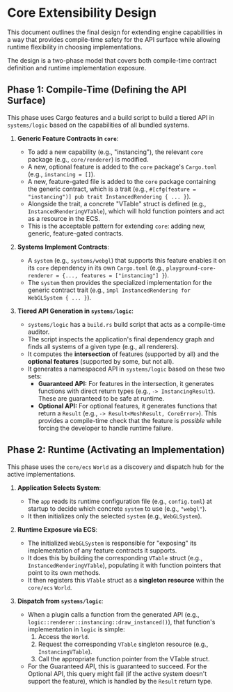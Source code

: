 # Core Extensibility Design

This document outlines the final design for extending engine capabilities in a way that provides compile-time safety for the API surface while allowing runtime flexibility in choosing implementations.

The design is a two-phase model that covers both compile-time contract definition and runtime implementation exposure.

## Phase 1: Compile-Time (Defining the API Surface)

This phase uses Cargo features and a build script to build a tiered API in `systems/logic` based on the capabilities of all bundled systems.

1.  **Generic Feature Contracts in `core`**:
    -   To add a new capability (e.g., "instancing"), the relevant `core` package (e.g., `core/renderer`) is modified.
    -   A new, optional feature is added to the `core` package's `Cargo.toml` (e.g., `instancing = []`).
    -   A new, feature-gated file is added to the `core` package containing the generic contract, which is a trait (e.g., `#[cfg(feature = "instancing")] pub trait InstancedRendering { ... }`).
    -   Alongside the trait, a concrete "VTable" struct is defined (e.g., `InstancedRenderingVTable`), which will hold function pointers and act as a resource in the ECS.
    -   This is the acceptable pattern for extending `core`: adding new, generic, feature-gated contracts.

2.  **Systems Implement Contracts**:
    -   A `system` (e.g., `systems/webgl`) that supports this feature enables it on its `core` dependency in its own `Cargo.toml` (e.g., `playground-core-renderer = {..., features = ["instancing"] }`).
    -   The `system` then provides the specialized implementation for the generic contract trait (e.g., `impl InstancedRendering for WebGLSystem { ... }`).

3.  **Tiered API Generation in `systems/logic`**:
    -   `systems/logic` has a `build.rs` build script that acts as a compile-time auditor.
    -   The script inspects the application's final dependency graph and finds all systems of a given type (e.g., all renderers).
    -   It computes the **intersection** of features (supported by all) and the **optional features** (supported by some, but not all).
    -   It generates a namespaced API in `systems/logic` based on these two sets:
        -   **Guaranteed API:** For features in the intersection, it generates functions with direct return types (e.g., `-> InstancingResult`). These are guaranteed to be safe at runtime.
        -   **Optional API:** For optional features, it generates functions that return a `Result` (e.g., `-> Result<MeshResult, CoreError>`). This provides a compile-time check that the feature is *possible* while forcing the developer to handle runtime failure.

## Phase 2: Runtime (Activating an Implementation)

This phase uses the `core/ecs` `World` as a discovery and dispatch hub for the active implementations.

1.  **Application Selects System**:
    -   The `app` reads its runtime configuration file (e.g., `config.toml`) at startup to decide which concrete `system` to use (e.g., `"webgl"`).
    -   It then initializes only the selected `system` (e.g., `WebGLSystem`).

2.  **Runtime Exposure via ECS**:
    -   The initialized `WebGLSystem` is responsible for "exposing" its implementation of any feature contracts it supports.
    -   It does this by building the corresponding `VTable` struct (e.g., `InstancedRenderingVTable`), populating it with function pointers that point to its own methods.
    -   It then registers this `VTable` struct as a **singleton resource** within the `core/ecs` `World`.

3.  **Dispatch from `systems/logic`**:
    -   When a plugin calls a function from the generated API (e.g., `logic::renderer::instancing::draw_instanced()`), that function's implementation in `logic` is simple:
        1.  Access the `World`.
        2.  Request the corresponding `VTable` singleton resource (e.g., `InstancingVTable`).
        3.  Call the appropriate function pointer from the VTable struct.
    -   For the Guaranteed API, this is guaranteed to succeed. For the Optional API, this query might fail (if the active system doesn't support the feature), which is handled by the `Result` return type.

